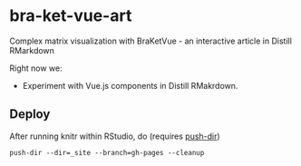 # bra-ket-vue-art

Complex matrix visualization with BraKetVue - an interactive article in Distill RMarkdown

Right now we:

- Experiment with Vue.js components in Distill RMakrdown.


## Deploy


After running knitr within RStudio, do (requires [push-dir](https://www.npmjs.com/package/push-dir))

```
push-dir --dir=_site --branch=gh-pages --cleanup
```

